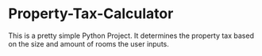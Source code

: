 # Property-Tax-Calculator
This is a pretty simple Python Project. It determines the property tax based on the size and amount of rooms the user inputs. 
